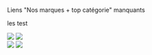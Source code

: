 <diapoComponent v-bind="{title:'Mission',reference:'14'}">
    <p>Liens "Nos marques + top catégorie" manquants</p>
    <p>les test</p>
    <div class="flex">
        <div>
            <img src="/assets/test/mission_2_2.png">
            <img src="/assets/test/mission_2_1.png">
        </div>
        <div>
            <img src="/assets/test/mission_2_4.png">
            <img src="/assets/test/mission_2_3.png">
        </div>
    </div>
</diapoComponent>
